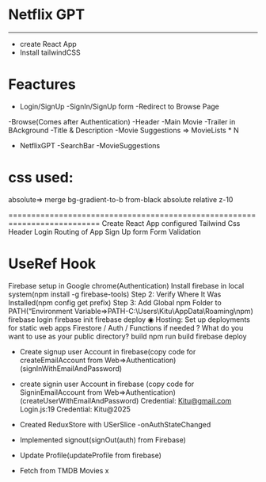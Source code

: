 # Netflix GPT

---

- create React App
- Install tailwindCSS

# Feactures

- Login/SignUp
  -SignIn/SignUp form
  -Redirect to Browse Page

-Browse(Comes after Authentication)
-Header
-Main Movie
-Trailer in BAckground
-Title & Description
-Movie Suggestions => MovieLists \* N

- NetflixGPT
  -SearchBar
  -MovieSuggestions

# css used:

absolute=> merge
bg-gradient-to-b from-black
absolute
relative
z-10

==========================================================================
Create React App
configured Tailwind Css
Header
Login
Routing of App
Sign Up form
Form Validation

# UseRef Hook

Firebase setup in Google chrome(Authentication)
Install firebase in local system(npm install -g firebase-tools)
Step 2: Verify Where It Was Installed(npm config get prefix)
Step 3: Add Global npm Folder to PATH(“Environment Variable=>PATH-C:\Users\Kitu\AppData\Roaming\npm)
firebase login
firebase init
firebase deploy
◉ Hosting: Set up deployments for static web apps
Firestore / Auth / Functions if needed
? What do you want to use as your public directory? build
npm run build
firebase deploy

- Create signup user Account in firebase(copy code for createEmailAccount from Web=>Authentication)(signInWithEmailAndPassword)
- create signin user Account in firebase (copy code for SigninEmailAccount from Web=>Authentication)(createUserWithEmailAndPassword)
  Credential: Kitu@gmail.com
  Login.js:19 Credential: Kitu@2025

- Created ReduxStore with USerSlice
  -onAuthStateChanged
- Implemented signout(signOut(auth) from Firebase)
- Update Profile(updateProfile from firebase)
- Fetch from TMDB Movies
  x
